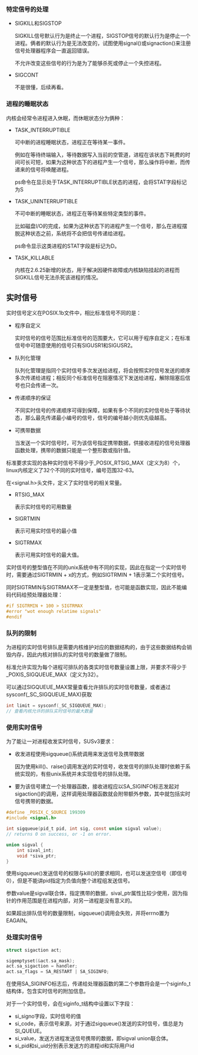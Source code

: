 ### 特定信号的处理

- SIGKILL和SIGSTOP

  SIGKILL信号默认行为是终止一个进程，SIGSTOP信号的默认行为是停止一个进程。俩者的默认行为是无法改变的，试图使用signal()或signaction()来注册信号处理器程序会一直返回错误。

  不允许改变这些信号的行为是为了能够杀死或停止一个失控进程。

- SIGCONT

  不是很懂，后续再看。



### 进程的睡眠状态

内核会经常令进程进入休眠，而休眠状态分为俩种：

- TASK_INTERRUPTIBLE

  可中断的进程睡眠状态，进程正在等待某一事件。

  例如在等待终端输入，等待数据写入当前的空管道，进程在该状态下耗费的时间可长可短，如果为这种状态下的进程产生一个信号，那么操作将中断，而传递来的信号将唤醒进程。

  ps命令在显示处于TASK_INTERRUPTIBLE状态的进程，会将STAT字段标记为S

- TASK_UNINTERRUPTIBLE

  不可中断的睡眠状态，进程正在等待某些特定类型的事件。

  比如磁盘I/O的完成，如果为这种状态下的进程产生一个信号，那么在进程摆脱这种状态之前，系统将不会把信号传递给进程。

  ps命令显示这类进程的STAT字段是标记为D。

- TASK_KILLABLE

  内核在2.6.25新增的状态，用于解决因硬件故障或内核缺陷挂起的进程而SIGKILL信号无法杀死该进程的情况。



## 实时信号

实时信号定义在POSIX.1b文件中，相比标准信号不同的是：

- 程序自定义

  实时信号的信号范围比标准信号的范围要大，它可以用于程序自定义；在标准信号中可随意使用的信号只有SIGUSR1和SIGUSR2。

- 队列化管理

  队列化管理是指同个实时信号多次发送给进程，将会按照实时信号发送的顺序多次传递给进程；相反同个标准信号在阻塞情况下发送给进程，解除阻塞后信号也只会传递一次。

- 传递顺序的保证

  不同实时信号的传递顺序可得到保障，如果有多个不同的实时信号处于等待状态，那么最先传递最小编号的信号，信号的编号越小则优先级越高。

- 可携带数据

  当发送一个实时信号时，可为该信号指定携带数据，供接收进程的信号处理器函数处理，携带的数据只能是一个整形数或指针值。

标准要求实现的各种实时信号不得少于\_POSIX\_RTSIG_MAX（定义为8）个，linux内核定义了32个不同的实时信号，编号范围32-63。

在<signal.h>头文件，定义了实时信号的相关常量。

- RTSIG_MAX

  表示实时信号的可用数量

- SIGRTMIN

  表示可用实时信号的最小值

- SIGTRMAX

  表示可用实时信号的最大值。

实时信号的整型值在不同的unix系统中有不同的实现，因此在指定一个实时信号时，需要通过SIGTRMIN + x的方式，例如SIGTRMIN + 1表示第二个实时信号。

同时SIGTRMIN与SIGTRMAX不一定是整型值，也可能是函数实现，因此不能编码代码给预处理器处理：

```c
#if SIGTRMIN + 100 > SIGTRMAX
#error "wot enough relatime signals"
#endif
```



### 队列的限制

为进程的实时信号排队是需要内核维护对应的数据结构的，由于这些数据结构会销毁内存，因此内核对排队的实时信号的数量做了限制。

标准允许实现为每个进程可排队的各类实时信号数量设置上限，并要求不得少于\_POXIS_SIGQUEUE\_MAX（定义为32）。

可以通过SIGQUEUE_MAX常量查看允许排队的实时信号数量，或者通过sysconf(_SC_SIGQUEUE_MAX)获取

```c
int limit = sysconf(_SC_SIGQUEUE_MAX);
// 查看内核允许的排队实时信号的最大数量
```



### 使用实时信号

为了能让一对进程收发实时信号，SUSv3要求：

- 收发进程使用sigqueue()系统调用来发送信号及携带数据

  因为使用kill()、raise()调用发送的实时信号，收发信号的排队处理时依赖于系统实现的，有些unix系统并未实现信号的排队处理。

- 要为该信号建立一个处理器函数，接收进程应以SA_SIGINFO标志发起对sigaction()的调用，这样调用处理器函数就会附带额外参数，其中就包括实时信号携带的数据。

```c
#define _POSIX_C_SOURCE 199309
#include <signal.h>

int sigqueue(pid_t pid, int sig, const union sigval value);
// returns 0 on success, or -1 on error. 

union sigval {
    int sival_int;
    void *siva_ptr;
}
```

使用sigqueue()发送信号的权限与kill()的要求相同，也可以发送空信号（即信号0），但是不能讲pid指定为负值向整个进程组发送信号。

参数value是sigval联合体，指定携带的数据，sival_ptr属性比较少使用，因为指针的作用范围是在进程内部，对另一进程是没有意义的。

如果超出排队信号的数量限制，sigqueue()调用会失败，并将errno置为EAGAIN。





### 处理实时信号

```c
struct sigaction act;

sigemptyset(&act.sa_mask);
act.sa_sigaction = handler;
act.sa_flags = SA_RESTART | SA_SIGINFO;
```

在使用SA_SIGINFO标志后，传递给处理器函数的第二个参数将会是一个siginfo_t结构体，包含实时信号的附加信息。

对于一个实时信号，会在siginfo_t结构中设置以下字段：

- si_signo字段，实时信号的值
- si_code，表示信号来源，对于通过sigqueue()发送的实时信号，值总是为SI_QUEUE。
- si_value，发送方进程发送信号携带的数据，即sigval union联合体。
- si_pid和si_uid分别表示发送方的进程id和实际用户id

